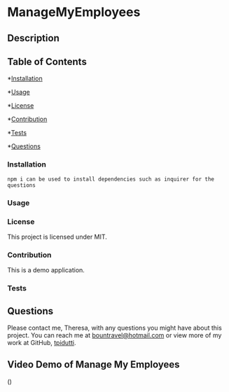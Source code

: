 # ManageMyEmployees


## Description


## Table of Contents

  *[Installation](#installation)

  *[Usage](#usage)

  *[License](#license)

  *[Contribution](#contribution)

  *[Tests](#tests)

  *[Questions](#questions)

  ### Installation
  ```
npm i can be used to install dependencies such as inquirer for the questions 
  ```
 
  ### Usage
  

  
  ### License
  This project is licensed under MIT.

  ### Contribution
  
  This is a demo application.

  ### Tests
  
 

  ## Questions
  Please contact me, Theresa, with any questions you might have about this project.  You can reach me at bountravel@hotmail.com or view more of my work at GitHub, [tpidutti](https://github.com/tpidutti).

  ## Video Demo of Manage My Employees
  ()
 